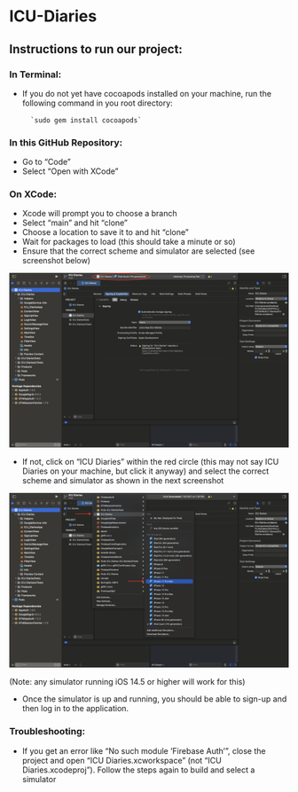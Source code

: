 # ICU-Diaries

## Instructions to run our project:

### In Terminal:
- If you do not yet have cocoapods installed on your machine, run the following command in you root directory:

        `sudo gem install cocoapods`

### In this GitHub Repository:
- Go to “Code”
- Select “Open with XCode”

### On XCode:
- Xcode will prompt you to choose a branch
- Select “main” and hit “clone”
- Choose a location to save it to and hit “clone”
- Wait for packages to load (this should take a minute or so)
- Ensure that the correct scheme and simulator are selected (see screenshot below)

![Instruction1](images/screenshot-1.png)

- If not, click on “ICU Diaries” within the red circle (this may not say ICU Diaries on your machine, but click it anyway) and select the correct scheme and simulator as shown in the next screenshot

![Instruction2](images/screenshot-2.png)

(Note: any simulator running iOS 14.5 or higher will work for this)
- Once the simulator is up and running, you should be able to sign-up and then log in to the application.

### Troubleshooting:
- If you get an error like “No such module ’Firebase Auth’”, close the project and open “ICU Diaries.xcworkspace” (not “ICU Diaries.xcodeproj”). Follow the steps again to build and select a simulator
